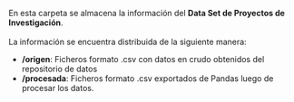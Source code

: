En esta carpeta se almacena la información del **Data Set de Proyectos de Investigación**.<br><br>
La información se encuentra distribuida de la siguiente manera:
- **/origen**: Ficheros formato .csv con datos en crudo obtenidos del repositorio de datos
- **/procesada**: Ficheros formato .csv exportados de Pandas luego de procesar los datos.
